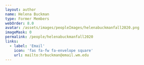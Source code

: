 ```yaml
---
layout: author
name: Helena Buckman
type: Former Members
webOrder: 8.0
avatar: /assets/images/peopleImages/helenabuckmanfall2020.png
imageMask: 0
permalink: /people/helenabuckmanfall2020
links:
  - label: 'Email'
    icon: 'fas fa-fw fa-envelope square'
    url: mailto:hrbuckman@email.wm.edu
---
```

